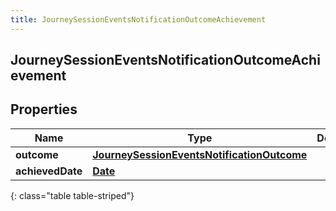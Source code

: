 ```yaml
---
title: JourneySessionEventsNotificationOutcomeAchievement
---
```

## JourneySessionEventsNotificationOutcomeAchievement

## Properties

|Name | Type | Description | Notes|
|------------ | ------------- | ------------- | -------------|
| **outcome** | [**JourneySessionEventsNotificationOutcome**](JourneySessionEventsNotificationOutcome.html) |  | [optional] |
| **achievedDate** | [**Date**](Date.html) |  | [optional] |
{: class="table table-striped"}


